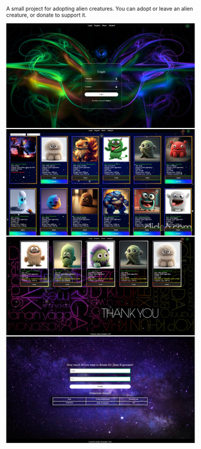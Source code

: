 A small project for adopting alien creatures.
You can adopt or leave an alien creature, or donate to support it.

![loginPhoto](./assets/pics/login2.jpg)
![homePhoto](./assets/pics/home.jpg)
![adoptPhoto](./assets/pics/adopted.jpg)
![donatePhoto](./assets/pics/donate.jpg)
